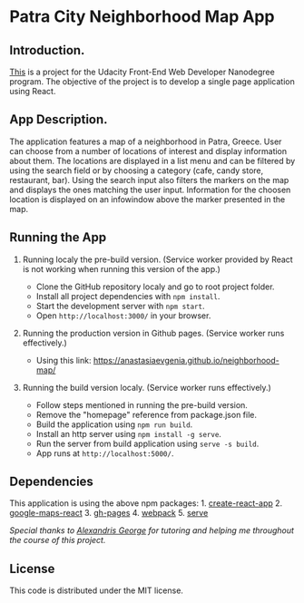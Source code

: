 # Patra City Neighborhood Map App

## Introduction.

[This](https://anastasiaevgenia.github.io/neighborhood-map/) is a project 
for the Udacity Front-End Web Developer Nanodegree program. The objective
of the project is to develop a single page application using React.

## App Description.

The application features a map of a neighborhood in Patra, Greece. User can
choose from a number of locations of interest and display information about
them. The locations are displayed in a list menu and can be filtered by using
the search field or by choosing a category (cafe, candy store, restaurant, bar).
Using the search input also filters the markers on the map and displays the ones matching
the user input. Information for the choosen location is displayed on an infowindow
above the marker presented in the map.

## Running the App

1. Running localy the pre-build version. (Service worker provided by React
   is not working when running this version of the app.)
	* Clone the GitHub repository localy and go to root project folder.
	* Install all project dependencies with `npm install`.
	* Start the development server with `npm start`.
	* Open `http://localhost:3000/` in your browser.

2. Running the production version in Github pages. (Service worker runs effectively.)
	* Using this link: https://anastasiaevgenia.github.io/neighborhood-map/

3. Running the build version localy. (Service worker runs effectively.)
	* Follow steps mentioned in running the pre-build version.
	* Remove the "homepage" reference from package.json file.
	* Build the application using `npm run build`.
	* Install an http server using `npm install -g serve`.
	* Run the server from build application using `serve -s build`.
	* App runs at `http://localhost:5000/`.

## Dependencies

This application is using the above npm packages:
	1. [create-react-app](https://www.npmjs.com/package/create-react-app)
	2. [google-maps-react](https://www.npmjs.com/package/google-maps-react)
	3. [gh-pages](https://www.npmjs.com/package/gh-pages)
	4. [webpack](https://www.npmjs.com/package/webpack)
	5. [serve](https://www.npmjs.com/package/serve)

_Special thanks to [Alexandris George](https://github.com/gfa61-ga) for tutoring
and helping me throughout the course of this project._

## License

This code is distributed under the MIT license.

